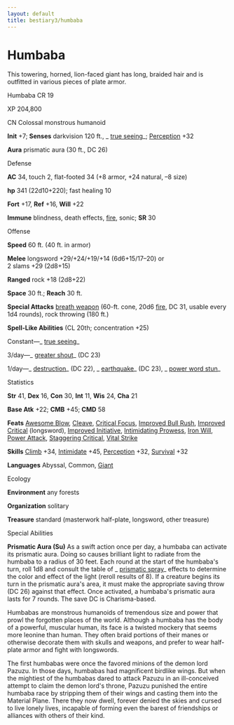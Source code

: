 ```yaml
---
layout: default
title: bestiary3/humbaba
---
```

# Humbaba

This towering, horned, lion-faced giant has long, braided hair and is outfitted in various pieces of plate armor.

Humbaba CR 19

XP 204,800

CN Colossal monstrous humanoid

**Init** +7; **Senses** darkvision 120 ft., _ [true seeing](spells/trueSeeing#_true-seeing)_; [Perception](skills/perception#_perception) +32

**Aura** prismatic aura (30 ft., DC 26)

Defense

**AC** 34, touch 2, flat-footed 34 (+8 armor, +24 natural, –8 size)

**hp** 341 (22d10+220); fast healing 10

**Fort** +17, **Ref** +16, **Will** +22

**Immune** blindness, death effects, [fire](monsters/creatureTypes#_fire-subtype), sonic; **SR** 30

Offense

**Speed** 60 ft. (40 ft. in armor)

**Melee** longsword +29/+24/+19/+14 (6d6+15/17–20) or  
2 slams +29 (2d8+15)

**Ranged** rock +18 (2d8+22)

**Space** 30 ft.; **Reach** 30 ft.

**Special Attacks** [breath weapon](monsters/universalMonsterRules#_breath-weapon) (60-ft. cone, 20d6 [fire](monsters/creatureTypes#_fire-subtype), DC 31, usable every 1d4 rounds), rock throwing (180 ft.)

**Spell-Like Abilities** (CL 20th; concentration +25)

Constant—_ [true seeing](spells/trueSeeing#_true-seeing)_

3/day—_ [greater shout](spells/shout#_shout-greater)_ (DC 23)

1/day—_ [destruction](spells/destruction#_destruction)_ (DC 22), _ [earthquake](spells/earthquake#_earthquake)_ (DC 23), _ [power word stun](spells/powerWordStun#_power-word-stun)_

Statistics

**Str** 41, **Dex** 16, **Con** 30, **Int** 11, **Wis** 24, **Cha** 21

**Base Atk** +22; **CMB** +45; **CMD** 58

**Feats** [Awesome Blow](monsters/monsterFeats#_awesome-blow), [Cleave](feats#_cleave), [Critical Focus](feats#_critical-focus), [Improved Bull Rush](feats#_improved-bull-rush), [Improved Critical](feats#_improved-critical) (longsword), [Improved Initiative](feats#_improved-initiative), [Intimidating Prowess](feats#_intimidating-prowess), [Iron Will](feats#_iron-will), [Power Attack](feats#_power-attack), [Staggering Critical](feats#_staggering-critical), [Vital Strike](feats#_vital-strike)

**Skills** [Climb](skills/climb#_climb) +34, [Intimidate](skills/intimidate#_intimidate) +45, [Perception](skills/perception#_perception) +32, [Survival](skills/survival#_survival) +32

**Languages** Abyssal, Common, [Giant](monsters/creatureTypes#_giant-subtype)

Ecology

**Environment** any forests

**Organization** solitary

**Treasure** standard (masterwork half-plate, longsword, other treasure)

Special Abilities

**Prismatic Aura (Su)** As a swift action once per day, a humbaba can activate its prismatic aura. Doing so causes brilliant light to radiate from the humbaba to a radius of 30 feet. Each round at the start of the humbaba's turn, roll 1d8 and consult the table of _ [prismatic spray](spells/prismaticSpray#_prismatic-spray)_ effects to determine the color and effect of the light (reroll results of 8). If a creature begins its turn in the prismatic aura's area, it must make the appropriate saving throw (DC 26) against that effect. Once activated, a humbaba's prismatic aura lasts for 7 rounds. The save DC is Charisma-based.

Humbabas are monstrous humanoids of tremendous size and power that prowl the forgotten places of the world. Although a humbaba has the body of a powerful, muscular human, its face is a twisted mockery that seems more leonine than human. They often braid portions of their manes or otherwise decorate them with skulls and weapons, and prefer to wear half-plate armor and fight with longswords.

The first humbabas were once the favored minions of the demon lord Pazuzu. In those days, humbabas had magnificent birdlike wings. But when the mightiest of the humbabas dared to attack Pazuzu in an ill-conceived attempt to claim the demon lord's throne, Pazuzu punished the entire humbaba race by stripping them of their wings and casting them into the Material Plane. There they now dwell, forever denied the skies and cursed to live lonely lives, incapable of forming even the barest of friendships or alliances with others of their kind.

